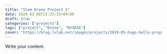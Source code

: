 ```yaml
---
title: "Slam Drone Project 1"
date: 2020-02-08T22:23:33+09:00
draft: true
categories: ["projects"]
tags: ["project", "Drone", "NVIDIA"]
cover: "https://blog.lulab.net/images/projects/2019-05-hugo-hello-programmer-theme-v2_cover-image.png"
---
```


Write your content.